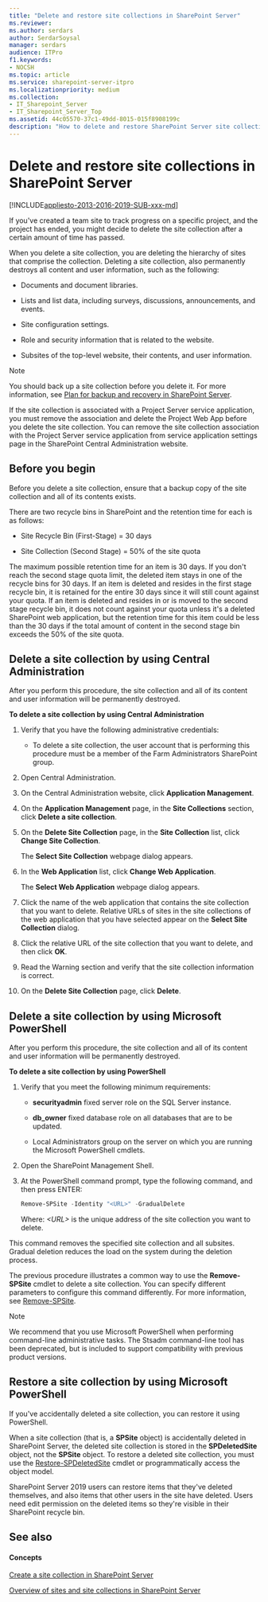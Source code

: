 ```yaml
---
title: "Delete and restore site collections in SharePoint Server"
ms.reviewer: 
ms.author: serdars
author: SerdarSoysal
manager: serdars
audience: ITPro
f1.keywords:
- NOCSH
ms.topic: article
ms.service: sharepoint-server-itpro
ms.localizationpriority: medium
ms.collection:
- IT_Sharepoint_Server
- IT_Sharepoint_Server_Top
ms.assetid: 44c05570-37c1-49dd-8015-015f8908199c
description: "How to delete and restore SharePoint Server site collection content, user information, and the site hierarchy."
---
```


# Delete and restore site collections in SharePoint Server

[!INCLUDE[appliesto-2013-2016-2019-SUB-xxx-md](../includes/appliesto-2013-2016-2019-SUB-xxx-md.md)] 
  
If you've created a team site to track progress on a specific project, and the project has ended, you might decide to delete the site collection after a certain amount of time has passed. 
  
When you delete a site collection, you are deleting the hierarchy of sites that comprise the collection. Deleting a site collection, also permanently destroys all content and user information, such as the following:
  
- Documents and document libraries.
    
- Lists and list data, including surveys, discussions, announcements, and events.
    
- Site configuration settings.
    
- Role and security information that is related to the website.
    
- Subsites of the top-level website, their contents, and user information.
    
> [!NOTE]
> You should back up a site collection before you delete it. For more information, see [Plan for backup and recovery in SharePoint Server](../administration/backup-and-recovery-planning.md). 
  
If the site collection is associated with a Project Server service application, you must remove the association and delete the Project Web App before you delete the site collection. You can remove the site collection association with the Project Server service application from service application settings page in the SharePoint Central Administration website.
  
    
## Before you begin
<a name="begin"> </a>

Before you delete a site collection, ensure that a backup copy of the site collection and all of its contents exists.
  
There are two recycle bins in SharePoint and the retention time for each is as follows:
  
- Site Recycle Bin (First-Stage) = 30 days
    
- Site Collection (Second Stage) = 50% of the site quota
    
The maximum possible retention time for an item is 30 days. If you don't reach the second stage quota limit, the deleted item stays in one of the recycle bins for 30 days. If an item is deleted and resides in the first stage recycle bin, it is retained for the entire 30 days since it will still count against your quota. If an item is deleted and resides in or is moved to the second stage recycle bin, it does not count against your quota unless it's a deleted SharePoint web application, but the retention time for this item could be less than the 30 days if the total amount of content in the second stage bin exceeds the 50% of the site quota.
  
## Delete a site collection by using Central Administration
<a name="section1"> </a>

After you perform this procedure, the site collection and all of its content and user information will be permanently destroyed.
  
 **To delete a site collection by using Central Administration**
  
1. Verify that you have the following administrative credentials:
    
   - To delete a site collection, the user account that is performing this procedure must be a member of the Farm Administrators SharePoint group.
    
2. Open Central Administration.
    
3. On the Central Administration website, click **Application Management**.
    
4. On the **Application Management** page, in the **Site Collections** section, click **Delete a site collection**.
    
5. On the **Delete Site Collection** page, in the **Site Collection** list, click **Change Site Collection**.
    
    The **Select Site Collection** webpage dialog appears. 
    
6. In the **Web Application** list, click **Change Web Application**.
    
    The **Select Web Application** webpage dialog appears. 
    
7. Click the name of the web application that contains the site collection that you want to delete. Relative URLs of sites in the site collections of the web application that you have selected appear on the **Select Site Collection** dialog. 
    
8. Click the relative URL of the site collection that you want to delete, and then click **OK**.
    
9. Read the Warning section and verify that the site collection information is correct.
    
10. On the **Delete Site Collection** page, click **Delete**.
    
## Delete a site collection by using Microsoft PowerShell
<a name="section2"> </a>

After you perform this procedure, the site collection and all of its content and user information will be permanently destroyed.
  
 **To delete a site collection by using PowerShell**
  
1. Verify that you meet the following minimum requirements: 
    
   - **securityadmin** fixed server role on the SQL Server instance. 
    
   - **db_owner** fixed database role on all databases that are to be updated. 
    
   - Local Administrators group on the server on which you are running the Microsoft PowerShell cmdlets.
    
2. Open the SharePoint Management Shell.
    
3. At the PowerShell command prompt, type the following command, and then press ENTER:
    
   ```powershell
   Remove-SPSite -Identity "<URL>" -GradualDelete
   ```

   Where:  _\<URL\>_ is the unique address of the site collection you want to delete. 
    
This command removes the specified site collection and all subsites. Gradual deletion reduces the load on the system during the deletion process.
    
The previous procedure illustrates a common way to use the **Remove-SPSite** cmdlet to delete a site collection. You can specify different parameters to configure this command differently. For more information, see [Remove-SPSite](/powershell/module/sharepoint-server/Remove-SPSite?view=sharepoint-ps&preserve-view=true).
    
> [!NOTE]
> We recommend that you use Microsoft PowerShell when performing command-line administrative tasks. The Stsadm command-line tool has been deprecated, but is included to support compatibility with previous product versions. 
  
## Restore a site collection by using Microsoft PowerShell
<a name="section3"> </a>

If you've accidentally deleted a site collection, you can restore it using PowerShell.
  
When a site collection (that is, a **SPSite** object) is accidentally deleted in SharePoint Server, the deleted site collection is stored in the **SPDeletedSite** object, not the **SPSite** object. To restore a deleted site collection, you must use the [Restore-SPDeletedSite](/powershell/module/sharepoint-server/restore-spdeletedsite?view=sharepoint-ps&preserve-view=true) cmdlet or programmatically access the object model.

SharePoint Server 2019 users can restore items that they've deleted themselves, and also items that other users in the site have deleted. Users need edit permission on the deleted items so they're visible in their SharePoint recycle bin. 
  
## See also
<a name="section3"> </a>

#### Concepts

[Create a site collection in SharePoint Server](create-a-site-collection.md)
  
[Overview of sites and site collections in SharePoint Server](sites-and-site-collections-overview.md)

